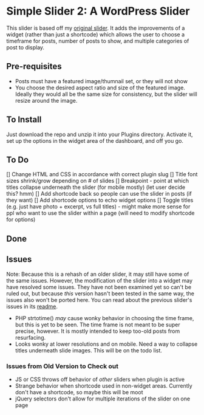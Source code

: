 # Simple Slider 2: A WordPress Slider

This slider is based off my [original slider](https://github.com/diliaur/simple-slider). It adds the improvements of a widget (rather than just a shortcode) which allows the user to choose a timeframe for posts, number of posts to show, and multiple categories of post to display.

## Pre-requisites

- Posts must have a featured image/thumnail set, or they will not show
- You choose the desired aspect ratio and size of the featured image. Ideally they would all be the same size for consistency, but the slider will resize around the image.

## To Install

Just download the repo and unzip it into your Plugins directory. Activate it, set up the options in the widget area of the dashboard, and off you go.

## To Do

[] Change HTML and CSS in accordance with correct plugin slug
[] Title font sizes shrink/grow depending on # of slides
[] Breakpoint - point at which titles collapse underneath the slider (for mobile mostly) (let user decide this? hmm)
[] Add shortcode back so people can use the slider in posts (if they want)
[] Add shortcode options to echo widget options
[] Toggle titles (e.g. just have photo + excerpt, vs full titles) - might make more sense for ppl who want to use the slider within a page (will need to modify shortcode for options)

## Done

## Issues

Note: Because this is a rehash of an older slider, it may still have some of the same issues. However, the modification of the slider into a widget may have resolved some issues. They have not been examined yet so can't be ruled out, but because *this* version hasn't been tested in the same way, the issues also won't be ported here. You can read about the previous slider's issues in its [readme](https://github.com/diliaur/simple-slider).

- PHP strtotime() _may_ cause wonky behavior in choosing the time frame, but this is yet to be seen. The time frame is not meant to be super precise, however. It is mostly intended to keep too-old posts from resurfacing.
- Looks wonky at lower resolutions and on mobile. Need a way to collapse titles underneath slide images. This will be on the todo list.

### Issues from Old Version to Check out
- JS or CSS throws off behavior of *other* sliders when plugin is active
- Strange behavior when shortcode used in non-widget areas. Currently don't have a shortcode, so maybe this will be moot
- jQuery selectors don't allow for multiple iterations of the slider on one page